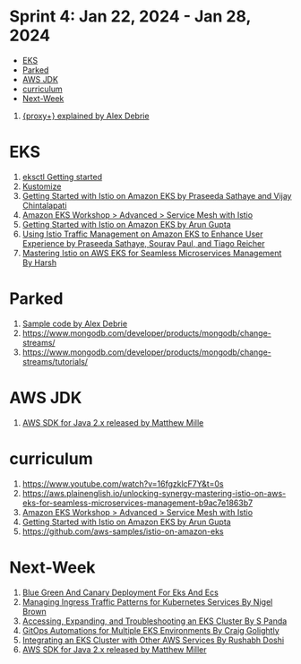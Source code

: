 <h1>Sprint 4:  Jan 22, 2024 - Jan 28, 2024</h1>

<!-- TOC -->

- [EKS](#eks)
- [Parked](#parked)
- [AWS JDK](#aws-jdk)
- [curriculum](#curriculum)
- [Next-Week](#next-week)

<!-- /TOC -->

1. [{proxy+} explained by Alex Debrie](https://www.alexdebrie.com/posts/api-gateway-elements/#vocabulary-time-service-proxies-vs-proxy-integrations-vs-proxy-resources)

# EKS

1. [eksctl Getting started](https://eksctl.io/getting-started/)
2. [Kustomize](https://devopscube.com/kustomize-tutorial/)
3. [Getting Started with Istio on Amazon EKS by Praseeda Sathaye and Vijay Chintalapati](https://aws.amazon.com/blogs/opensource/getting-started-with-istio-on-amazon-eks/)
4. [Amazon EKS Workshop > Advanced > Service Mesh with Istio](https://archive.eksworkshop.com/advanced/310_servicemesh_with_istio/)
5. [Getting Started with Istio on Amazon EKS by Arun Gupta](https://aws.amazon.com/blogs/opensource/getting-started-istio-eks/)
6. [Using Istio Traffic Management on Amazon EKS to Enhance User Experience by Praseeda Sathaye, Sourav Paul, and Tiago Reicher](https://aws.amazon.com/blogs/opensource/using-istio-traffic-management-to-enhance-user-experience/)
7. [Mastering Istio on AWS EKS for Seamless Microservices Management By Harsh](https://aws.plainenglish.io/unlocking-synergy-mastering-istio-on-aws-eks-for-seamless-microservices-management-b9ac7e1863b7)

# Parked

1. [Sample code by Alex Debrie](https://github.com/alexdebrie/aws-api-performance-bakeoff/tree/master)
1. https://www.mongodb.com/developer/products/mongodb/change-streams/
1. https://www.mongodb.com/developer/products/mongodb/change-streams/tutorials/

# AWS JDK

1. [AWS SDK for Java 2.x released by Matthew Mille](https://aws.amazon.com/blogs/developer/aws-sdk-for-java-2-x-released/)

# curriculum

1. https://www.youtube.com/watch?v=16fgzklcF7Y&t=0s
1. https://aws.plainenglish.io/unlocking-synergy-mastering-istio-on-aws-eks-for-seamless-microservices-management-b9ac7e1863b7
1. [Amazon EKS Workshop > Advanced > Service Mesh with Istio](https://archive.eksworkshop.com/advanced/310_servicemesh_with_istio/)
1. [Getting Started with Istio on Amazon EKS by Arun Gupta](https://aws.amazon.com/blogs/opensource/getting-started-istio-eks/)
1. https://github.com/aws-samples/istio-on-amazon-eks

# Next-Week

1. [Blue Green And Canary Deployment For Eks And Ecs](https://catalog.us-east-1.prod.workshops.aws/workshops/2175d94a-cd79-4ed2-8e7e-1f0dd1956a3a/en-US/canary)
1. [Managing Ingress Traffic Patterns for Kubernetes Services By Nigel Brown](https://app.pluralsight.com/library/courses/managing-ingress-traffic-patterns-kubernetes-services)
1. [Accessing, Expanding, and Troubleshooting an EKS Cluster By S Panda](https://app.pluralsight.com/library/courses/eks-cluster-accessing-expanding-troubleshooting)
1. [GitOps Automations for Multiple EKS Environments By Craig Golightly](https://app.pluralsight.com/library/courses/gitops-automations-multiple-eks-environments)
1. [Integrating an EKS Cluster with Other AWS Services By Rushabh Doshi](https://app.pluralsight.com/library/courses/eks-cluster-aws-services-integrating)
1. [AWS SDK for Java 2.x released by Matthew Miller](https://aws.amazon.com/blogs/developer/aws-sdk-for-java-2-x-released/)